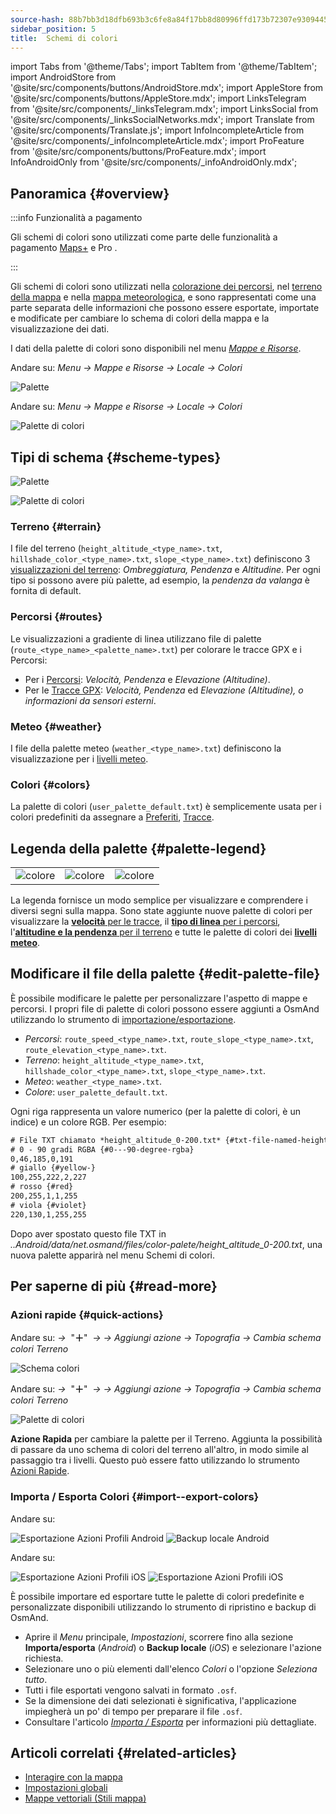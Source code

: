 ```yaml
---
source-hash: 88b7bb3d18dfb693b3c6fe8a84f17bb8d80996ffd173b72307e9309445fca331
sidebar_position: 5
title:  Schemi di colori
---
```

import Tabs from '@theme/Tabs';
import TabItem from '@theme/TabItem';
import AndroidStore from '@site/src/components/buttons/AndroidStore.mdx';
import AppleStore from '@site/src/components/buttons/AppleStore.mdx';
import LinksTelegram from '@site/src/components/_linksTelegram.mdx';
import LinksSocial from '@site/src/components/_linksSocialNetworks.mdx';
import Translate from '@site/src/components/Translate.js';
import InfoIncompleteArticle from '@site/src/components/_infoIncompleteArticle.mdx';
import ProFeature from '@site/src/components/buttons/ProFeature.mdx';
import InfoAndroidOnly from '@site/src/components/_infoAndroidOnly.mdx';



## Panoramica {#overview}

:::info Funzionalità a pagamento

Gli schemi di colori sono utilizzati come parte delle funzionalità a pagamento [Maps+](../purchases/index.md) e Pro <ProFeature />.

:::

Gli schemi di colori sono utilizzati nella [colorazione dei percorsi](#routes), nel [terreno della mappa](#terrain) e nella [mappa meteorologica](#weather), e sono rappresentati come una parte separata delle informazioni che possono essere esportate, importate e modificate per cambiare lo schema di colori della mappa e la visualizzazione dei dati.

I dati della palette di colori sono disponibili nel menu [*Mappe e Risorse*](../personal/maps-resources.md#local).

<Tabs groupId="operating-systems" queryString="current-os">

<TabItem value="android" label="Android">

Andare su: *Menu → Mappe e Risorse → Locale → Colori*

![Palette](@site/static/img/personal/color-schemes/colors.png)

</TabItem>

<TabItem value="ios" label="iOS">

Andare su: *Menu → Mappe e Risorse → Locale → Colori*

![Palette di colori](@site/static/img/personal/color-schemes/color_palette_ios.png)

</TabItem>

</Tabs>


## Tipi di schema {#scheme-types}

<Tabs groupId="operating-systems" queryString="current-os">

<TabItem value="android" label="Android">

![Palette](@site/static/img/personal/color-schemes/palette.png)

</TabItem>

<TabItem value="ios" label="iOS">

![Palette di colori](@site/static/img/personal/color-schemes/color_altitude.png)

</TabItem>

</Tabs>


### Terreno {#terrain}

I file del terreno (`height_altitude_<type_name>.txt`, `hillshade_color_<type_name>.txt`, `slope_<type_name>.txt`) definiscono 3 [visualizzazioni del terreno](../plugins/topography.md#hillshade-slope-and-altitude-layers): *Ombreggiatura, Pendenza* e *Altitudine*. Per ogni tipo si possono avere più palette, ad esempio, la *pendenza da valanga* è fornita di default.

### Percorsi {#routes}

Le visualizzazioni a gradiente di linea utilizzano file di palette (`route_<type_name>_<palette_name>.txt`) per colorare le tracce GPX e i Percorsi:

- Per i [Percorsi](../navigation/guidance/map-during-navigation.md#color): *Velocità, Pendenza* e *Elevazione (Altitudine)*.
- Per le [Tracce GPX](../map/tracks/appearance#track-colors-in-gpx-files): *Velocità, Pendenza* ed *Elevazione (Altitudine), o informazioni da sensori esterni*.

### Meteo {#weather}

I file della palette meteo (`weather_<type_name>.txt`) definiscono la visualizzazione per i [livelli meteo](../plugins/weather.md#weather-layers).

### Colori {#colors}

La palette di colori (`user_palette_default.txt`) è semplicemente usata per i colori predefiniti da assegnare a [Preferiti](./favorites.md), [Tracce](./tracks/).


## Legenda della palette {#palette-legend}

<table class="image">
    <tr>
        <td><img src={require('@site/static/img/personal/color-schemes/legend.png').default} alt="colore"/></td>
        <td><img src={require('@site/static/img/personal/color-schemes/legend_1.png').default} alt="colore"/></td>
        <td><img src={require('@site/static/img/personal/color-schemes/legend_2.png').default} alt="colore"/></td>
    </tr>
</table>


La legenda fornisce un modo semplice per visualizzare e comprendere i diversi segni sulla mappa. Sono state aggiunte nuove palette di colori per visualizzare la [**velocità** per le tracce](../map/tracks/appearance#track-colors-in-gpx-files), il [**tipo di linea** per i percorsi](../navigation/guidance/map-during-navigation.md#color), l'[**altitudine e la pendenza** per il terreno](../plugins/topography.md#default-color-scheme) e tutte le palette di colori dei [**livelli meteo**](../plugins/weather.md#weather-layers).


## Modificare il file della palette {#edit-palette-file}

È possibile modificare le palette per personalizzare l'aspetto di mappe e percorsi. I propri file di palette di colori possono essere aggiunti a OsmAnd utilizzando lo strumento di [importazione/esportazione](./import-export.md).

- *Percorsi*: `route_speed_<type_name>.txt`, `route_slope_<type_name>.txt`, `route_elevation_<type_name>.txt`.
- *Terreno*: `height_altitude_<type_name>.txt`, `hillshade_color_<type_name>.txt`, `slope_<type_name>.txt`.
- *Meteo*: `weather_<type_name>.txt`.
- *Colore*: `user_palette_default.txt`.

Ogni riga rappresenta un valore numerico (per la palette di colori, è un indice) e un colore RGB. Per esempio:

```xml
# File TXT chiamato *height_altitude_0-200.txt* {#txt-file-named-heightaltitude0-200txt}
# 0 - 90 gradi RGBA {#0---90-degree-rgba}
0,46,185,0,191
# giallo {#yellow-}
100,255,222,2,227
# rosso {#red}
200,255,1,1,255
# viola {#violet}
220,130,1,255,255

```

Dopo aver spostato questo file TXT in *..Android/data/net.osmand/files/color-palete/height_altitude_0-200.txt*, una nuova palette apparirà nel menu Schemi di colori.


## Per saperne di più {#read-more}

### Azioni rapide {#quick-actions}

<Tabs groupId="operating-systems" queryString="current-os">

<TabItem value="android" label="Android">

Andare su: *<Translate ios="true" ids="shared_string_menu,layer_map_appearance,shared_string_buttons,custom_buttons"/> →*&nbsp;  "**＋**"  &nbsp;*→ <Translate ios="true" ids="add_button"/>*  *→ Aggiungi azione → Topografia → Cambia schema colori Terreno*

![Schema colori](@site/static/img/widgets/color_scheme.png)

</TabItem>

<TabItem value="ios" label="iOS">

Andare su: *<Translate ios="true" ids="shared_string_menu,layer_map_appearance,shared_string_buttons,custom_buttons"/> →*&nbsp;  "**＋**"  &nbsp;*→ <Translate ios="true" ids="add_button"/>*  *→ Aggiungi azione → Topografia → Cambia schema colori Terreno*

![Palette di colori](@site/static/img/personal/color-schemes/color_scheme_qa_ios.png)

</TabItem>

</Tabs>

**Azione Rapida** per cambiare la palette per il Terreno. Aggiunta la possibilità di passare da uno schema di colori del terreno all'altro, in modo simile al passaggio tra i livelli. Questo può essere fatto utilizzando lo strumento [Azioni Rapide](../widgets/quick-action.md#configure-map).


### Importa / Esporta Colori {#import--export-colors}

<Tabs groupId="operating-systems" queryString="current-os">

<TabItem value="android" label="Android">

Andare su: *<Translate android="true" ids="shared_string_menu,shared_string_settings,import_export,export_to_file"/>*  

![Esportazione Azioni Profili Android](@site/static/img/personal/profiles/profile_actions_export_1_andr.png)   ![Backup locale Android](@site/static/img/personal/profiles/profile_actions_export_3_andr.png)

</TabItem>

<TabItem value="ios" label="iOS">

Andare su: *<Translate ios="true" ids="shared_string_menu,shared_string_settings,local_backup,backup_into_file"/>*

![Esportazione Azioni Profili iOS](@site/static/img/personal/profiles/profile_actions_export_1_ios.png)    ![Esportazione Azioni Profili iOS](@site/static/img/personal/profiles/profile_actions_export_3_ios.png)

</TabItem>

</Tabs>

È possibile importare ed esportare tutte le palette di colori predefinite e personalizzate disponibili utilizzando lo strumento di ripristino e backup di OsmAnd.

- Aprire il *Menu* principale, *Impostazioni*, scorrere fino alla sezione **Importa/esporta** (*Android*) o **Backup locale** (*iOS*) e selezionare l'azione richiesta.
- Selezionare uno o più elementi dall'elenco *Colori* o l'opzione *Seleziona tutto*.
- Tutti i file esportati vengono salvati in formato `.osf`.
- Se la dimensione dei dati selezionati è significativa, l'applicazione impiegherà un po' di tempo per preparare il file `.osf`.
- Consultare l'articolo [*Importa / Esporta*](../personal/import-export.md) per informazioni più dettagliate.


## Articoli correlati {#related-articles}

- [Interagire con la mappa](../../user/map/interact-with-map.md)
- [Impostazioni globali](../../user/personal/global-settings.md)
- [Mappe vettoriali (Stili mappa)](../../user/map/vector-maps.md)